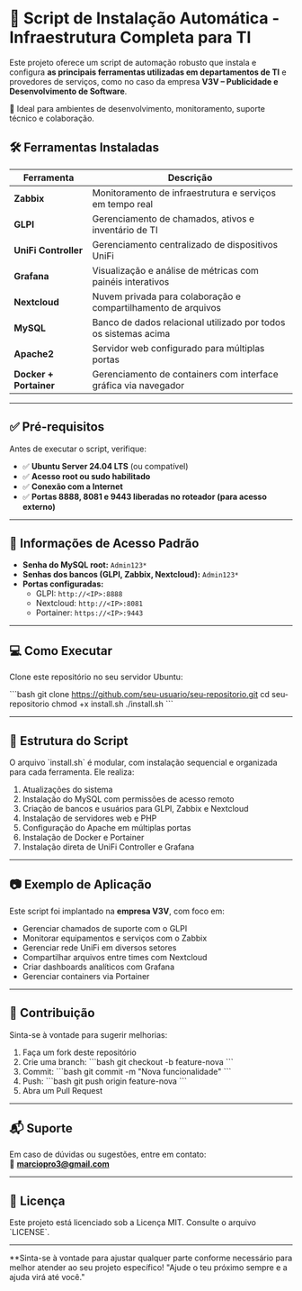 # 🚀 Script de Instalação Automática - Infraestrutura Completa para TI

Este projeto oferece um script de automação robusto que instala e configura **as principais ferramentas utilizadas em departamentos de TI** e provedores de serviços, como no caso da empresa **V3V – Publicidade e Desenvolvimento de Software**.

🔧 Ideal para ambientes de desenvolvimento, monitoramento, suporte técnico e colaboração.

## 🛠️ Ferramentas Instaladas

| Ferramenta           | Descrição                                                                 |
|----------------------|---------------------------------------------------------------------------|
| **Zabbix**           | Monitoramento de infraestrutura e serviços em tempo real                  |
| **GLPI**             | Gerenciamento de chamados, ativos e inventário de TI                      |
| **UniFi Controller** | Gerenciamento centralizado de dispositivos UniFi                          |
| **Grafana**          | Visualização e análise de métricas com painéis interativos                |
| **Nextcloud**        | Nuvem privada para colaboração e compartilhamento de arquivos             |
| **MySQL**            | Banco de dados relacional utilizado por todos os sistemas acima           |
| **Apache2**          | Servidor web configurado para múltiplas portas                            |
| **Docker + Portainer** | Gerenciamento de containers com interface gráfica via navegador        |

---

## ✅ Pré-requisitos

Antes de executar o script, verifique:

- ✅ **Ubuntu Server 24.04 LTS** (ou compatível)
- ✅ **Acesso root ou sudo habilitado**
- ✅ **Conexão com a Internet**
- ✅ **Portas 8888, 8081 e 9443 liberadas no roteador (para acesso externo)**

---

## 🔐 Informações de Acesso Padrão

- **Senha do MySQL root:** `Admin123*`  
- **Senhas dos bancos (GLPI, Zabbix, Nextcloud):** `Admin123*`  
- **Portas configuradas:**  
  - GLPI: `http://<IP>:8888`  
  - Nextcloud: `http://<IP>:8081`  
  - Portainer: `https://<IP>:9443`  

---

## 💻 Como Executar

Clone este repositório no seu servidor Ubuntu:

\`\`\`bash
git clone https://github.com/seu-usuario/seu-repositorio.git
cd seu-repositorio
chmod +x install.sh
./install.sh
\`\`\`

---

## 📁 Estrutura do Script

O arquivo \`install.sh\` é modular, com instalação sequencial e organizada para cada ferramenta. Ele realiza:

1. Atualizações do sistema
2. Instalação do MySQL com permissões de acesso remoto
3. Criação de bancos e usuários para GLPI, Zabbix e Nextcloud
4. Instalação de servidores web e PHP
5. Configuração do Apache em múltiplas portas
6. Instalação de Docker e Portainer
7. Instalação direta de UniFi Controller e Grafana

---

## 📷 Exemplo de Aplicação

Este script foi implantado na **empresa V3V**, com foco em:

- Gerenciar chamados de suporte com o GLPI
- Monitorar equipamentos e serviços com o Zabbix
- Gerenciar rede UniFi em diversos setores
- Compartilhar arquivos entre times com Nextcloud
- Criar dashboards analíticos com Grafana
- Gerenciar containers via Portainer

---

## 🤝 Contribuição

Sinta-se à vontade para sugerir melhorias:

1. Faça um fork deste repositório
2. Crie uma branch:
   \`\`\`bash
   git checkout -b feature-nova
   \`\`\`
3. Commit:
   \`\`\`bash
   git commit -m "Nova funcionalidade"
   \`\`\`
4. Push:
   \`\`\`bash
   git push origin feature-nova
   \`\`\`
5. Abra um Pull Request

---

## 📬 Suporte

Em caso de dúvidas ou sugestões, entre em contato:  
📧 **marciopro3@gmail.com**

---

## 📄 Licença

Este projeto está licenciado sob a Licença MIT. Consulte o arquivo \`LICENSE\`.

---

**Sinta-se à vontade para ajustar qualquer parte conforme necessário para melhor atender ao seu projeto específico! "Ajude o teu próximo sempre e a ajuda virá até você."
